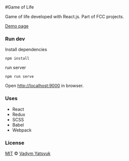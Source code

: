 #Game of Life

Game of life developed with React.js. Part of FCC projects.

[Demo page](http://vadimdez.github.io/react-game-of-life/)

### Run dev

Install dependencies

```
npm install
```

run server

```
npm run serve
```

Open [http://localhost:9000](http://localhost:9000) in browser.

### Uses

* React
* Redux
* SCSS
* Babel
* Webpack

### License

[MIT](https://tldrlegal.com/license/mit-license) © [Vadym Yatsyuk](https://github.com/vadimdez)